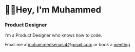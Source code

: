 <h1>👋🏿Hey, I'm Muhammed</h1>  
<h3>Product Designer</h3>  

<p>I'm a Product Designer who knows how to code.</p>  


<p>Email me at<a href="mailto:muhammedsenusi4@gmail.com">muhammedsenusi4@gmail.com</a> or book a <a href="https://calendly.com/muhammed-hassan/30min">meeting</a> </p> 



